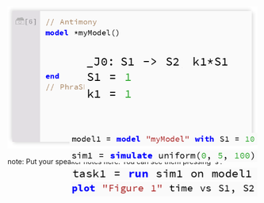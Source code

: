 
<div style="text-align: center">
<div style="position:relative;display:inline-block">
<img style="position:relative" src="resources/inline-omex-blank.png"/>
<span style="position:absolute;top:97px;left:151px;" class="fragment grow" data-fragment-index="1"><img data-fragment-index="2" class="fragment shrink" src="resources/inline-omex-rxn-id.png"/></span>
<span style="position:absolute;top:97px;left:223px;" class="fragment grow" data-fragment-index="2"><img data-fragment-index="3" class="fragment shrink" src="resources/inline-omex-rxn-stoich.png"/></span>
<span style="position:absolute;top:97px;left:370px;" class="fragment grow" data-fragment-index="3"><img data-fragment-index="4" class="fragment shrink" src="resources/inline-omex-rxn-rate.png"/></span>
<span style="position:absolute;top:125px;left:155px;" class="fragment grow" data-fragment-index="4"><img data-fragment-index="5" class="fragment shrink" src="resources/inline-omex-rxn-init.png"/></span>
<span style="position:absolute;top:255px;left:125px;" class="fragment grow" data-fragment-index="5"><img data-fragment-index="6" class="fragment shrink" src="resources/inline-omex-rxn-sedmdl.png"/></span>
<span style="position:absolute;top:290px;left:127px;" class="fragment grow" data-fragment-index="6"><img data-fragment-index="7" class="fragment shrink" src="resources/inline-omex-rxn-sedunif.png"/></span>
<span style="position:absolute;top:325px;left:127px;" class="fragment grow" data-fragment-index="7"><img data-fragment-index="8" class="fragment shrink" src="resources/inline-omex-rxn-sedtask.png"/></span>
<span style="position:absolute;top:353px;left:128px;" class="fragment grow" data-fragment-index="8"><img data-fragment-index="9" class="fragment shrink" src="resources/inline-omex-rxn-sedplot.png"/></span>
</div>
</div>

note:
    Put your speaker notes here.
    You can see them pressing 's'.
